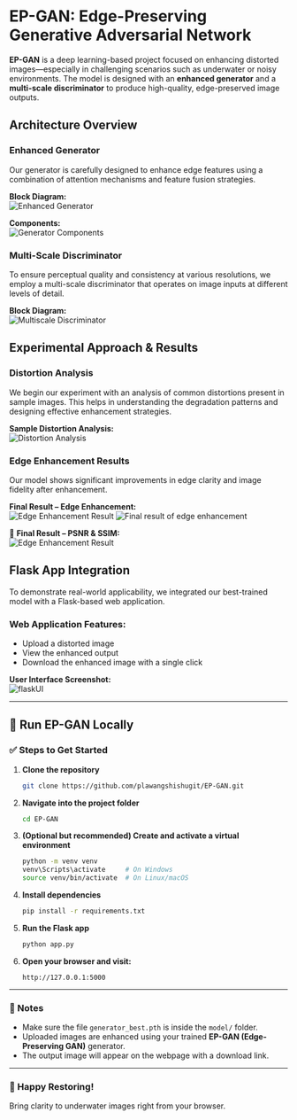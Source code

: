 # EP-GAN: Edge-Preserving Generative Adversarial Network

**EP-GAN** is a deep learning-based project focused on enhancing distorted images—especially in challenging scenarios such as underwater or noisy environments. The model is designed with an **enhanced generator** and a **multi-scale discriminator** to produce high-quality, edge-preserved image outputs.



## Architecture Overview

### Enhanced Generator

Our generator is carefully designed to enhance edge features using a combination of attention mechanisms and feature fusion strategies.

**Block Diagram:**  
![Enhanced Generator](EP_GAN/images/enhance_generator.png)

**Components:**  
![Generator Components](EP_GAN/images/components_of_enhanced_generator.png)



### Multi-Scale Discriminator

To ensure perceptual quality and consistency at various resolutions, we employ a multi-scale discriminator that operates on image inputs at different levels of detail.

**Block Diagram:**  
![Multiscale Discriminator](EP_GAN/images/multiscale_discriminator.png)



## Experimental Approach & Results

### Distortion Analysis

We begin our experiment with an analysis of common distortions present in sample images. This helps in understanding the degradation patterns and designing effective enhancement strategies.

**Sample Distortion Analysis:**  
![Distortion Analysis](EP_GAN/images/sample_distortion_analysis.png)



### Edge Enhancement Results

Our model shows significant improvements in edge clarity and image fidelity after enhancement.

**Final Result – Edge Enhancement:**  
![Edge Enhancement Result](EP_GAN/images/sample_analysis_of_edge_enhancement.png)
![Final result of edge enhancement](EP_GAN/images/final_test_result_of_edge_enhancement.png)

📌 **Final Result – PSNR & SSIM:**  
![Edge Enhancement Result](EP_GAN/images/final_test_result_in_terms_of_PSNR_and_SSIM.png)



## Flask App Integration

To demonstrate real-world applicability, we integrated our best-trained model with a Flask-based web application.

### Web Application Features:
- Upload a distorted image  
- View the enhanced output  
- Download the enhanced image with a single click

**User Interface Screenshot:**  
![flaskUI](EP_GAN/images/flaskUI.png)

---

## 🚀 Run EP-GAN Locally

### ✅ Steps to Get Started

1. **Clone the repository**

   ```bash
   git clone https://github.com/plawangshishugit/EP-GAN.git
   ```

2. **Navigate into the project folder**

   ```bash
   cd EP-GAN
   ```

3. **(Optional but recommended) Create and activate a virtual environment**

   ```bash
   python -m venv venv
   venv\Scripts\activate     # On Windows
   source venv/bin/activate  # On Linux/macOS
   ```

4. **Install dependencies**

   ```bash
   pip install -r requirements.txt
   ```

5. **Run the Flask app**

   ```bash
   python app.py
   ```

6. **Open your browser and visit:**

   ```
   http://127.0.0.1:5000
   ```

---

### 📝 Notes

* Make sure the file `generator_best.pth` is inside the `model/` folder.
* Uploaded images are enhanced using your trained **EP-GAN (Edge-Preserving GAN)** generator.
* The output image will appear on the webpage with a download link.

---

### 🎉 Happy Restoring!

Bring clarity to underwater images right from your browser.

